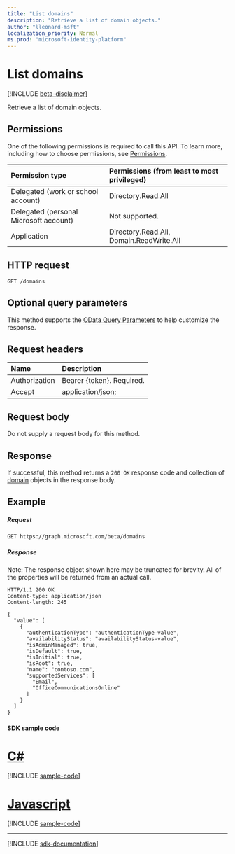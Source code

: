 ```yaml
---
title: "List domains"
description: "Retrieve a list of domain objects."
author: "lleonard-msft"
localization_priority: Normal
ms.prod: "microsoft-identity-platform"
---
```


# List domains

[!INCLUDE [beta-disclaimer](../../includes/beta-disclaimer.md)]

Retrieve a list of domain objects.

## Permissions
One of the following permissions is required to call this API. To learn more, including how to choose permissions, see [Permissions](/graph/permissions-reference).

|Permission type      | Permissions (from least to most privileged)              |
|:--------------------|:---------------------------------------------------------|
|Delegated (work or school account) | Directory.Read.All    |
|Delegated (personal Microsoft account) | Not supported.    |
|Application | Directory.Read.All, Domain.ReadWrite.All |

## HTTP request
<!-- { "blockType": "ignored" } -->
```http
GET /domains
```
## Optional query parameters
This method supports the [OData Query Parameters](https://developer.microsoft.com/graph/docs/concepts/query_parameters) to help customize the response.

## Request headers
| Name      |Description|
|:----------|:----------|
| Authorization  | Bearer {token}. Required.|
| Accept         | application/json; |

## Request body
Do not supply a request body for this method.

## Response

If successful, this method returns a `200 OK` response code and collection of [domain](../resources/domain.md) objects in the response body.
## Example
##### Request

<!-- {
  "blockType": "request",
  "name": "get_domains"
}-->
```http
GET https://graph.microsoft.com/beta/domains
```
##### Response
Note: The response object shown here may be truncated for brevity. All of the properties will be returned from an actual call.
<!-- {
  "blockType": "response",
  "truncated": true,
  "@odata.type": "microsoft.graph.domain",
  "isCollection": true
} -->
```http
HTTP/1.1 200 OK
Content-type: application/json
Content-length: 245

{
  "value": [
    {
      "authenticationType": "authenticationType-value",
      "availabilityStatus": "availabilityStatus-value",
      "isAdminManaged": true,
      "isDefault": true,
      "isInitial": true,
      "isRoot": true,
      "name": "contoso.com",
      "supportedServices": [
        "Email",
        "OfficeCommunicationsOnline"
      ]
    }
  ]
}
```
#### SDK sample code
# [C#](#tab/cs)
[!INCLUDE [sample-code](../includes/get_domains-Cs-snippets.md)]

# [Javascript](#tab/javascript)
[!INCLUDE [sample-code](../includes/get_domains-Javascript-snippets.md)]

---

[!INCLUDE [sdk-documentation](../includes/snippets_sdk_documentation_link.md)]

<!-- uuid: 8fcb5dbc-d5aa-4681-8e31-b001d5168d79
2015-10-25 14:57:30 UTC -->
<!--
{
  "type": "#page.annotation",
  "description": "List domains",
  "keywords": "",
  "section": "documentation",
  "tocPath": "",
  "suppressions": [
    "Error: /api-reference/beta/api/domain-list.md:\r\n      BookmarkMissing: '[#tab/cs](C#)'. Did you mean: #c (score: 5)",
    "Error: /api-reference/beta/api/domain-list.md:\r\n      BookmarkMissing: '[#tab/javascript](Javascript)'. Did you mean: #javascript (score: 4)"
  ]
}
-->
